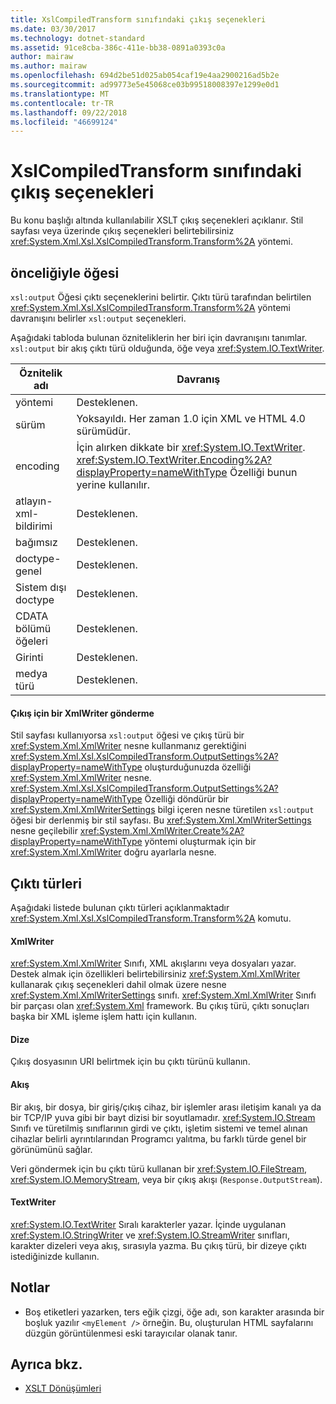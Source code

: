 ```yaml
---
title: XslCompiledTransform sınıfındaki çıkış seçenekleri
ms.date: 03/30/2017
ms.technology: dotnet-standard
ms.assetid: 91ce8cba-386c-411e-bb38-0891a0393c0a
author: mairaw
ms.author: mairaw
ms.openlocfilehash: 694d2be51d025ab054caf19e4aa2900216ad5b2e
ms.sourcegitcommit: ad99773e5e45068ce03b99518008397e1299e0d1
ms.translationtype: MT
ms.contentlocale: tr-TR
ms.lasthandoff: 09/22/2018
ms.locfileid: "46699124"
---
```

# <a name="output-options-on-the-xslcompiledtransform-class"></a>XslCompiledTransform sınıfındaki çıkış seçenekleri
Bu konu başlığı altında kullanılabilir XSLT çıkış seçenekleri açıklanır. Stil sayfası veya üzerinde çıkış seçenekleri belirtebilirsiniz <xref:System.Xml.Xsl.XslCompiledTransform.Transform%2A> yöntemi.  
  
## <a name="xsloutput-element"></a>önceliğiyle öğesi  
 `xsl:output` Öğesi çıktı seçeneklerini belirtir. Çıktı türü tarafından belirtilen <xref:System.Xml.Xsl.XslCompiledTransform.Transform%2A> yöntemi davranışını belirler `xsl:output` seçenekleri.  
  
 Aşağıdaki tabloda bulunan özniteliklerin her biri için davranışını tanımlar. `xsl:output` bir akış çıktı türü olduğunda, öğe veya <xref:System.IO.TextWriter>.  
  
|Öznitelik adı|Davranış|  
|--------------------|--------------|  
|yöntemi|Desteklenen.|  
|sürüm|Yoksayıldı. Her zaman 1.0 için XML ve HTML 4.0 sürümüdür.|  
|encoding|İçin alırken dikkate bir <xref:System.IO.TextWriter>. <xref:System.IO.TextWriter.Encoding%2A?displayProperty=nameWithType> Özelliği bunun yerine kullanılır.|  
|atlayın-xml-bildirimi|Desteklenen.|  
|bağımsız|Desteklenen.|  
|doctype-genel|Desteklenen.|  
|Sistem dışı doctype|Desteklenen.|  
|CDATA bölümü öğeleri|Desteklenen.|  
|Girinti|Desteklenen.|  
|medya türü|Desteklenen.|  
  
#### <a name="sending-output-to-an-xmlwriter"></a>Çıkış için bir XmlWriter gönderme  
 Stil sayfası kullanıyorsa `xsl:output` öğesi ve çıkış türü bir <xref:System.Xml.XmlWriter> nesne kullanmanız gerektiğini <xref:System.Xml.Xsl.XslCompiledTransform.OutputSettings%2A?displayProperty=nameWithType> oluşturduğunuzda özelliği <xref:System.Xml.XmlWriter> nesne. <xref:System.Xml.Xsl.XslCompiledTransform.OutputSettings%2A?displayProperty=nameWithType> Özelliği döndürür bir <xref:System.Xml.XmlWriterSettings> bilgi içeren nesne türetilen `xsl:output` öğesi bir derlenmiş bir stil sayfası. Bu <xref:System.Xml.XmlWriterSettings> nesne geçilebilir <xref:System.Xml.XmlWriter.Create%2A?displayProperty=nameWithType> yöntemi oluşturmak için bir <xref:System.Xml.XmlWriter> doğru ayarlarla nesne.  
  
## <a name="output-types"></a>Çıktı türleri  
 Aşağıdaki listede bulunan çıktı türleri açıklanmaktadır <xref:System.Xml.Xsl.XslCompiledTransform.Transform%2A> komutu.  
  
#### <a name="xmlwriter"></a>XmlWriter  
 <xref:System.Xml.XmlWriter> Sınıfı, XML akışlarını veya dosyaları yazar. Destek almak için özellikleri belirtebilirsiniz <xref:System.Xml.XmlWriter> kullanarak çıkış seçenekleri dahil olmak üzere nesne <xref:System.Xml.XmlWriterSettings> sınıfı. <xref:System.Xml.XmlWriter> Sınıfı bir parçası olan <xref:System.Xml> framework. Bu çıkış türü, çıktı sonuçları başka bir XML işleme işlem hattı için kullanın.  
  
#### <a name="string"></a>Dize  
 Çıkış dosyasının URI belirtmek için bu çıktı türünü kullanın.  
  
#### <a name="stream"></a>Akış  
 Bir akış, bir dosya, bir giriş/çıkış cihaz, bir işlemler arası iletişim kanalı ya da bir TCP/IP yuva gibi bir bayt dizisi bir soyutlamadır. <xref:System.IO.Stream> Sınıfı ve türetilmiş sınıflarının girdi ve çıktı, işletim sistemi ve temel alınan cihazlar belirli ayrıntılarından Programcı yalıtma, bu farklı türde genel bir görünümünü sağlar.  
  
 Veri göndermek için bu çıktı türü kullanan bir <xref:System.IO.FileStream>, <xref:System.IO.MemoryStream>, veya bir çıkış akışı (`Response.OutputStream`).  
  
#### <a name="textwriter"></a>TextWriter  
 <xref:System.IO.TextWriter> Sıralı karakterler yazar. İçinde uygulanan <xref:System.IO.StringWriter> ve <xref:System.IO.StreamWriter> sınıfları, karakter dizeleri veya akış, sırasıyla yazma. Bu çıkış türü, bir dizeye çıktı istediğinizde kullanın.  
  
## <a name="notes"></a>Notlar  
  
-   Boş etiketleri yazarken, ters eğik çizgi, öğe adı, son karakter arasında bir boşluk yazılır `<myElement />` örneğin. Bu, oluşturulan HTML sayfalarını düzgün görüntülenmesi eski tarayıcılar olanak tanır.  
  
## <a name="see-also"></a>Ayrıca bkz.

- [XSLT Dönüşümleri](../../../../docs/standard/data/xml/xslt-transformations.md)
